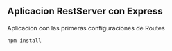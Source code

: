 ## Aplicacion RestServer con Express

Aplicacion con las primeras configuraciones de Routes

```
npm install
```
